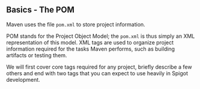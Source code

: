 ## Basics - The POM
Maven uses the file `pom.xml` to store project information.

POM stands for the Project Object Model; the `pom.xml` is thus
simply an XML representation of this model. XML tags are used
to organize project information required for the tasks Maven
performs, such as building artifacts or testing them.

We will first cover core tags required for any project,
briefly describe a few others and end with two tags that
you can expect to use heavily in Spigot development.